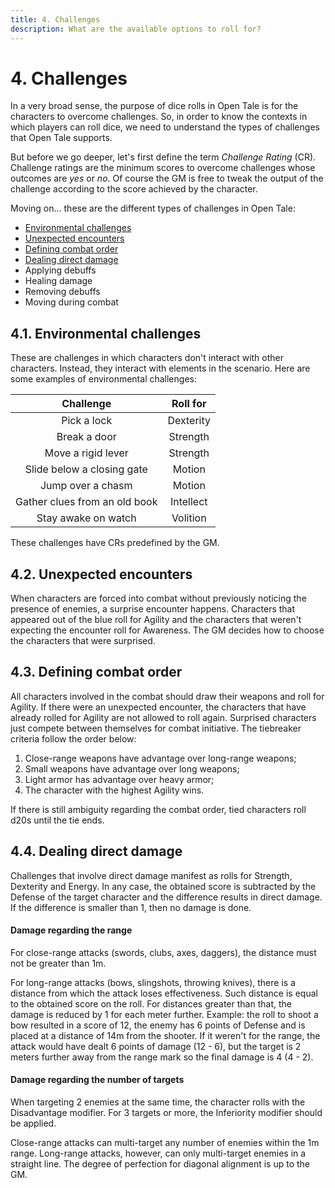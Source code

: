 ```yaml
---
title: 4. Challenges
description: What are the available options to roll for?
---
```


# 4. Challenges

In a very broad sense, the purpose of dice rolls in Open Tale is for the
characters to overcome challenges. So, in order to know the contexts in which
players can roll dice, we need to understand the types of challenges that Open
Tale supports.

But before we go deeper, let's first define the term *Challenge Rating* (CR).
Challenge ratings are the minimum scores to overcome challenges whose outcomes
are *yes* or *no*. Of course the GM is free to tweak the output of the challenge
according to the score achieved by the character.

Moving on... these are the different types of challenges in Open Tale:

* [Environmental challenges](#41-environmental-challenges)
* [Unexpected encounters](#42-unexpected-encounters)
* [Defining combat order](#43-defining-combat-order)
* [Dealing direct damage](#44-dealing-direct-damage)
* Applying debuffs
* Healing damage
* Removing debuffs
* Moving during combat

## 4.1. Environmental challenges

These are challenges in which characters don't interact with other characters.
Instead, they interact with elements in the scenario. Here are some examples of
environmental challenges:

| Challenge | Roll for
|:-:|:-:
| Pick a lock | Dexterity
| Break a door | Strength
| Move a rigid lever | Strength
| Slide below a closing gate | Motion
| Jump over a chasm | Motion
| Gather clues from an old book | Intellect
| Stay awake on watch | Volition

These challenges have CRs predefined by the GM.

## 4.2. Unexpected encounters

When characters are forced into combat without previously noticing the presence
of enemies, a surprise encounter happens. Characters that appeared out of the
blue roll for Agility and the characters that weren't expecting the encounter
roll for Awareness. The GM decides how to choose the characters that were
surprised.

## 4.3. Defining combat order

All characters involved in the combat should draw their weapons and roll for
Agility. If there were an unexpected encounter, the characters that have already
rolled for Agility are not allowed to roll again. Surprised characters just
compete between themselves for combat initiative. The tiebreaker criteria follow
the order below:

1. Close-range weapons have advantage over long-range weapons;
2. Small weapons have advantage over long weapons;
3. Light armor has advantage over heavy armor;
4. The character with the highest Agility wins.

If there is still ambiguity regarding the combat order, tied characters roll
d20s until the tie ends.

## 4.4. Dealing direct damage

Challenges that involve direct damage manifest as rolls for Strength, Dexterity
and Energy. In any case, the obtained score is subtracted by the Defense of the
target character and the difference results in direct damage. If the difference
is smaller than 1, then no damage is done.

#### Damage regarding the range

For close-range attacks (swords, clubs, axes, daggers), the distance must not be
greater than 1m.

For long-range attacks (bows, slingshots, throwing knives), there is a distance
from which the attack loses effectiveness. Such distance is equal to the
obtained score on the roll. For distances greater than that, the damage is
reduced by 1 for each meter further. Example: the roll to shoot a bow resulted
in a score of 12, the enemy has 6 points of Defense and is placed at a distance
of 14m from the shooter. If it weren't for the range, the attack would have
dealt 6 points of damage (12 - 6), but the target is 2 meters further away from
the range mark so the final damage is 4 (4 - 2).

#### Damage regarding the number of targets

When targeting 2 enemies at the same time, the character rolls with the
Disadvantage modifier. For 3 targets or more, the Inferiority modifier should be
applied.

Close-range attacks can multi-target any number of enemies within the 1m range.
Long-range attacks, however, can only multi-target enemies in a straight line.
The degree of perfection for diagonal alignment is up to the GM.
